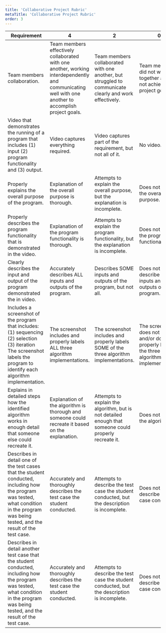 ```yaml
---
title: 'Collaborative Project Rubric'
metaTitle: 'Collaborative Project Rubric'
order: 3
---
```


| Requirement | 4 | 2 | 0 |
|---|---|---|---|
| Team members collaboration. | Team members effectively collaborated with one another, working interdependently and communicating well with one another to accomplish project goals. | Team members collaborated with one another, but struggled to communicate clearly and work effectively. | Team members did not work well together and did not achieve the project goals. |
| Video that demonstrates the running of a program that includes (1) input (2) program functionality and (3) output. | Video captures everything required. | Video captures part of the requirement, but not all of it. | No video. |
| Properly explains the overall purpose of the program. | Explanation of the overall purpose is thorough. | Attempts to explain the overall purpose, but the explanation is incomplete. | Does not explain the overall purpose. |
| Properly describes the program functionality that is demonstrated in the video. | Explanation of the program functionality is thorough. | Attempts to explain the program functionality, but the explanation is incomplete. | Does not explain the program functionality. |
| Clearly describes the input and output of the program demonstrated the in video. | Accurately describes ALL inputs and outputs of the program. | Describes SOME inputs and outputs of the program, but not all. | Does not describe the inputs and outputs of the program. |
| Includes a screenshot of the program that includes: (1) sequencing<br/>(2) selection<br/>(3) iteration<br/>The screenshot labels the program to identify each algorithm implementation. | The screenshot includes and properly labels ALL three algorithm implementations. | The screenshot includes and properly labels SOME of the three algorithm implementations. | The screenshot does not include and/or does not properly label the three algorithm implementations. |
| Explains in detailed steps how the identified algorithm works in enough detail that someone else could recreate it. | Explanation of the algorithm is thorough and someone could recreate it based on the explanation. | Attempts to explain the algorithm, but is not detailed enough that someone could properly recreate it. | Does not explain the algorithm. |
| Describes in detail one of the test cases that the student conducted, including how the program was tested, what condition in the program was being tested, and the result of the test case. | Accurately and thoroughly describes the test case the student conducted. | Attempts to describe the test case the student conducted, but the description is incomplete. | Does not describe the test case conducted. |
| Describes in detail another test case that the student conducted, including how the program was tested, what condition in the program was being tested, and the result of the test case. | Accurately and thoroughly describes the test case the student conducted. | Attempts to describe the test case the student conducted, but the description is incomplete. | Does not describe the test case conducted. |
